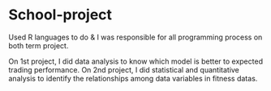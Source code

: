 # School-project
Used R languages to do  &amp; 
I was responsible for all programming process on both term project.

On 1st project, I did data analysis to know which model is better to expected trading performance.
On 2nd project, I did statistical and quantitative analysis to identify the relationships among data variables in fitness datas.

